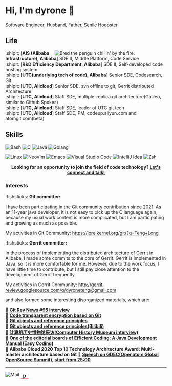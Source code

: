 # Hi, I'm dyrone :wave:

Software Engineer, Husband, Father, Senile Hoopster.

## Life

<img align="right" alt="Bred the penguin chillin' by the fire." width="350" src="img/Fire.gif" />

:shipit: [**AIS (Alibaba Infrastructure), Alibaba**] SDE II, Middle Platform, Code Service  
:shipit: [**R&D Efficiency Department, Alibaba**] SDE II, Self-developed code hosting system  
:shipit: [**UTC(underlying tech of code), Alibaba**] Senior SDE, Codesearch, Git  
:shipit: [**UTC, Alicloud**] Senior SDE, svn offline to git, Gerrit distributed Architecture  
:shipit: [**UTC, Alicloud**] Staff SDE, multiple-replica git architecture(Galileo, similar to Github Spokes)  
:shipit: [**UTC, Alicloud**] Staff SDE, leader of UTC git tech  
:shipit: [**UTC, Alicloud**] Staff SDE, PM, codeup.aliyun.com and atomgit.com(beta)


## Skills


![Bash](https://img.shields.io/badge/Bash-4EAA25?logo=gnubash&logoColor=white&style=for-the-badge)
![C](https://img.shields.io/badge/C-00AC47?logo=c&logoColor=white&style=for-the-badge)
![Java](https://img.shields.io/badge/Java-F8981D?logo=openjdk&logoColor=white&style=for-the-badge)
![Golang](https://img.shields.io/badge/Golang-00ADD8?logo=go&logoColor=white&style=for-the-badge)

![Linux](https://img.shields.io/badge/Linux-FCC624?logo=Linux&logoColor=black&style=for-the-badge)
![NeoVim](https://img.shields.io/badge/NeoVim-57A143?logo=neovim&logoColor=white&style=for-the-badge)
![Emacs](https://img.shields.io/badge/Emacs-B366F6?logo=gnuemacs&logoColor=white&style=for-the-badge)
![Visual Studio Code](https://img.shields.io/badge/VSCode-FF7143?logo=visualstudiocode&logoColor=white&style=for-the-badge)
![IntelliJ Idea](https://img.shields.io/badge/IDEA-007ACC?logo=intellijidea&logoColor=white&style=for-the-badge)
[![Zsh](https://img.shields.io/badge/Zsh-f15a24?style=for-the-badge)](https://ohmyz.sh)

<p align="center">
    <b>Looking for an opportunity to join the field of code technology?
        <a href="mailto: dyroneteng@gmail.com">Let's connect and talk!</a>
    </b>
</p>

### Interests

:fishsticks: **Git committer:** 

I have been participating in the Git community contribution since 2021. As an
11-year java developer, it is not easy to pick up the C language again, because
my usual work content is more complicated, but I am participating and growing as
much as possible.

My activities in Git Community: https://lore.kernel.org/git/?q=Teng+Long

:fishsticks: **Gerrit committer:**

In the process of implementing the distributed architecture of Gerrit in
Alibaba, I made some commits to the core of Gerrit. Gerrit is implemented in
Java, so it is more comfortable for me. However, due to the work focus, I have
little time to contribute, but I still pay close attention to the development of
Gerrit frequently.

My activities in Gerrit Community: http://gerrit-review.googlesource.com/q/dyroneteng@gmail.com

and also formed some interesting disorganized materials, which are:

:ice_cream: [**Git Rev News #95 interview**](https://git.github.io/rev_news/2023/01/31/edition-95/ "Git Rev News #95 interview")  
:ice_cream: [**Code transparent encryption based on Git**](https://mp.weixin.qq.com/s/i5oHyDz-UiFdYXTku8cGLw)  
:ice_cream: [**Git objects and reference principles**](https://mp.weixin.qq.com/s/UTETcreecYfotJzlR1fAkw)  
:ice_cream: [**Git objects and reference principles(Bilibili)**](https://www.bilibili.com/video/BV1a44y1b7tm)  
:ice_cream: [**计算机历史博物馆采访(Computer History Museum interview)**](https://www.xiaoyuzhoufm.com/episode/63ea3205e99bdef7d39ea6d8)  
:ice_cream: [**One of the editorial boards of Efficient Coding: A Java Development Manual (Easy Coding)**](https://github.com/alibaba/p3c/blob/master/Java%E5%BC%80%E5%8F%91%E6%89%8B%E5%86%8C(%E9%BB%84%E5%B1%B1%E7%89%88).pdf)  
:ice_cream: **Alibaba Cloud 2020 Top 10 Technology Architecture Award: Multi-master architecture based on Git**
:ice_cream: [**Speech on GDEC(Openatom Global OpenSource Summit), start from 25:00**](https://gongyi.cctv.com/2023/06/12/VIDEpugJe9GosEPc5NJ8uYXJ230612.shtml) 

---

<!--<a href="https://novakcgx.me">
    <img height="32" align="left" alt="Website" src="img/icons/personal.png" />
</a>-->

<a href="mailto:dyroneteng@gmail.com">
    <img height="32" align="left" alt="Mail" src="img/icons/gmail.png" />
</a>
<a href="https://dyrone.github.io/">
    <img height="32" align="left" alt="Mail" src="img/icons/dyrone.png" />
</a>
